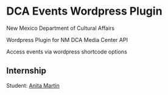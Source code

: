 # DCA Events Wordpress Plugin
New Mexico Department of Cultural Affairs

Wordpress Plugin for NM DCA Media Center API

Access events via wordpress shortcode options

## Internship
Student: [Anita Martin](https://github.com/anita-martin5703/)

